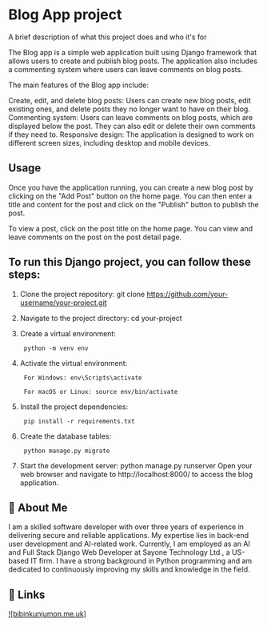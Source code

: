 
# Blog App project

A brief description of what this project does and who it's for

The Blog app is a simple web application built using Django framework that allows users to create and publish blog posts. The application also includes a commenting system where users can leave comments on blog posts.

The main features of the Blog app include:

Create, edit, and delete blog posts: Users can create new blog posts, edit existing ones, and delete posts they no longer want to have on their blog.
Commenting system: Users can leave comments on blog posts, which are displayed below the post. They can also edit or delete their own comments if they need to.
Responsive design: The application is designed to work on different screen sizes, including desktop and mobile devices.


## Usage
Once you have the application running, you can create a new blog post by clicking on the "Add Post" button on the home page. You can then enter a title and content for the post and click on the "Publish" button to publish the post.

To view a post, click on the post title on the home page. You can view and leave comments on the post on the post detail page.
## To run this Django project, you can follow these steps:
1. Clone the project repository: git clone https://github.com/your-username/your-project.git
2. Navigate to the project directory: 
        cd your-project
3. Create a virtual environment: 

        python -m venv env
4. Activate the virtual environment:
     
        For Windows: env\Scripts\activate

        For macOS or Linux: source env/bin/activate
5. Install the project dependencies: 
        
        pip install -r requirements.txt
        
6. Create the database tables: 

        python manage.py migrate

7. Start the development server: python manage.py runserver
Open your web browser and navigate to http://localhost:8000/ to access the blog application.


## 🚀 About Me
I am a skilled software developer with over three years of experience in delivering secure and reliable applications. My expertise lies in back-end user development and AI-related work. Currently, I am employed as an AI and Full Stack Django Web Developer at Sayone Technology Ltd., a US-based IT firm. I have a strong background in Python programming and am dedicated to continuously improving my skills and knowledge in the field.




## 🔗 Links

[![bibinkunjumon.me.uk]](https://bibinkunjumon.me.uk/)

